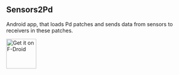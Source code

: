 Sensors2Pd
----------

Android app, that loads Pd patches and sends data from sensors to receivers in these patches.

<a href="https://f-droid.org/packages/org.sensors2.pd/" target="_blank">
<img src="https://f-droid.org/badge/get-it-on.png" alt="Get it on F-Droid" height="80"/></a>

